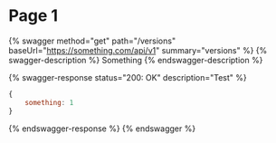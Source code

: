 # Page 1

{% swagger method="get" path="/versions" baseUrl="https://something.com/api/v1" summary="versions" %}
{% swagger-description %}
Something
{% endswagger-description %}

{% swagger-response status="200: OK" description="Test" %}
```javascript
{
    something: 1
}
```


{% endswagger-response %}
{% endswagger %}
